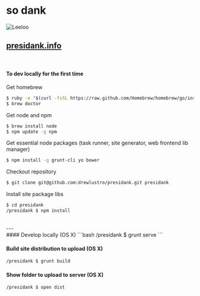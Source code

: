 # so dank
![Leeloo](http://i.imgur.com/SJ6SydZ.jpg)
## [presidank.info](http://presidank.info)

<br>



#### To dev locally for the first time
Get homebrew
```bash
$ ruby -e "$(curl -fsSL https://raw.github.com/Homebrew/homebrew/go/install)"
$ brew doctor
```
Get node and npm
```bash
$ brew install node
$ npm update -g npm
```
Get essential node packages (task runner, site generator, web frontend lib manager)
```bash
$ npm install -g grunt-cli yo bower
```
Checkout repository
```bash
$ git clone git@github.com:drewlustro/presidank.git presidank
```
Install site package libs
```bash
$ cd presidank
/presidank $ npm install
```
<br>
---
<br>
#### Develop locally (OS X)
```bash
/presidank $ grunt serve
```

#### Build site distribution to upload (OS X)
```bash
/presidank $ grunt build
```

#### Show folder to upload to server (OS X)
```bash
/presidank $ open dist
```
